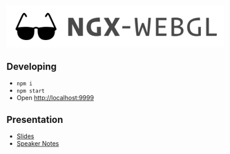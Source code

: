 ![logo](demo/logo.png)
 
## Developing
- `npm i`
- `npm start`
- Open [http://localhost:9999](http://localhost:9999)

## Presentation
- [Slides](http://slides.com/austinmcdaniel/deck-3-4-5)
- [Speaker Notes](notes.md)
